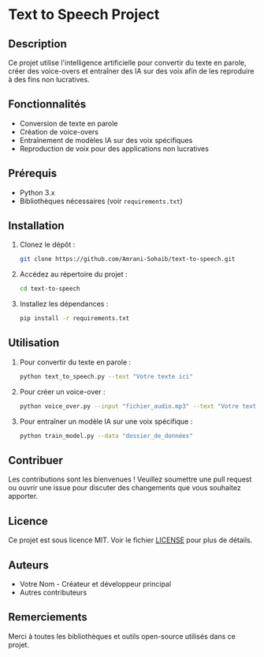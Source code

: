 # Text to Speech Project

## Description
Ce projet utilise l'intelligence artificielle pour convertir du texte en parole, créer des voice-overs et entraîner des IA sur des voix afin de les reproduire à des fins non lucratives.

## Fonctionnalités
- Conversion de texte en parole
- Création de voice-overs
- Entraînement de modèles IA sur des voix spécifiques
- Reproduction de voix pour des applications non lucratives

## Prérequis
- Python 3.x
- Bibliothèques nécessaires (voir `requirements.txt`)

## Installation
1. Clonez le dépôt :
    ```bash
    git clone https://github.com/Amrani-Sohaib/text-to-speech.git
    ```
2. Accédez au répertoire du projet :
    ```bash
    cd text-to-speech
    ```
3. Installez les dépendances :
    ```bash
    pip install -r requirements.txt
    ```

## Utilisation
1. Pour convertir du texte en parole :
    ```bash
    python text_to_speech.py --text "Votre texte ici"
    ```
2. Pour créer un voice-over :
    ```bash
    python voice_over.py --input "fichier_audio.mp3" --text "Votre texte ici"
    ```
3. Pour entraîner un modèle IA sur une voix spécifique :
    ```bash
    python train_model.py --data "dossier_de_données"
    ```

## Contribuer
Les contributions sont les bienvenues ! Veuillez soumettre une pull request ou ouvrir une issue pour discuter des changements que vous souhaitez apporter.

## Licence
Ce projet est sous licence MIT. Voir le fichier [LICENSE](LICENSE) pour plus de détails.

## Auteurs
- Votre Nom - Créateur et développeur principal
- Autres contributeurs

## Remerciements
Merci à toutes les bibliothèques et outils open-source utilisés dans ce projet.
